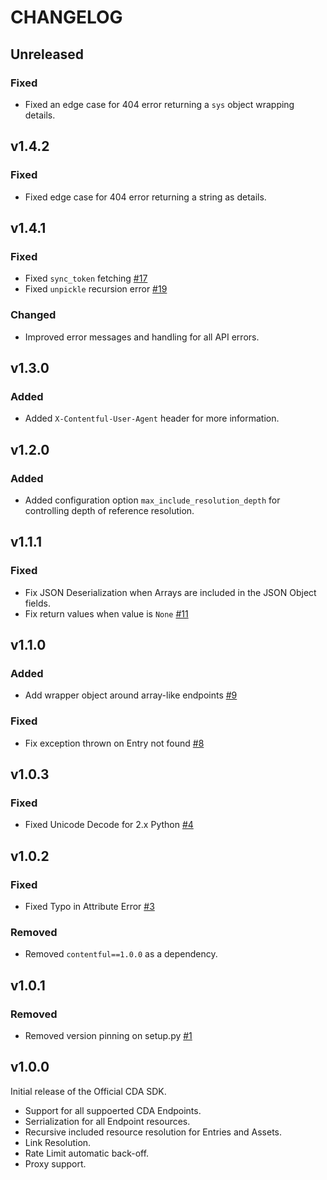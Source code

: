 # CHANGELOG

## Unreleased
### Fixed
* Fixed an edge case for 404 error returning a `sys` object wrapping details.

## v1.4.2
### Fixed
* Fixed edge case for 404 error returning a string as details.

## v1.4.1
### Fixed
* Fixed `sync_token` fetching [#17](https://github.com/contentful/contentful.py/pull/17)
* Fixed `unpickle` recursion error [#19](https://github.com/contentful/contentful.py/pull/19)

### Changed
* Improved error messages and handling for all API errors.

## v1.3.0
### Added
* Added `X-Contentful-User-Agent` header for more information.

## v1.2.0
### Added
* Added configuration option `max_include_resolution_depth` for controlling depth of reference resolution.

## v1.1.1
### Fixed
* Fix JSON Deserialization when Arrays are included in the JSON Object fields.
* Fix return values when value is `None` [#11](https://github.com/contentful/contentful.py/issues/11)

## v1.1.0
### Added
* Add wrapper object around array-like endpoints [#9](https://github.com/contentful/contentful.py/issues/9)

### Fixed
* Fix exception thrown on Entry not found [#8](https://github.com/contentful/contentful.py/issues/8)

## v1.0.3
### Fixed
* Fixed Unicode Decode for 2.x Python [#4](https://github.com/contentful/contentful.py/issues/4)

## v1.0.2
### Fixed
* Fixed Typo in Attribute Error [#3](https://github.com/contentful/contentful.py/issues/3)

### Removed
* Removed `contentful==1.0.0` as a dependency.


## v1.0.1
### Removed
* Removed version pinning on setup.py [#1](https://github.com/contentful/contentful.py/issues/1)

## v1.0.0

Initial release of the Official CDA SDK.

* Support for all suppoerted CDA Endpoints.
* Serrialization for all Endpoint resources.
* Recursive included resource resolution for Entries and Assets.
* Link Resolution.
* Rate Limit automatic back-off.
* Proxy support.
